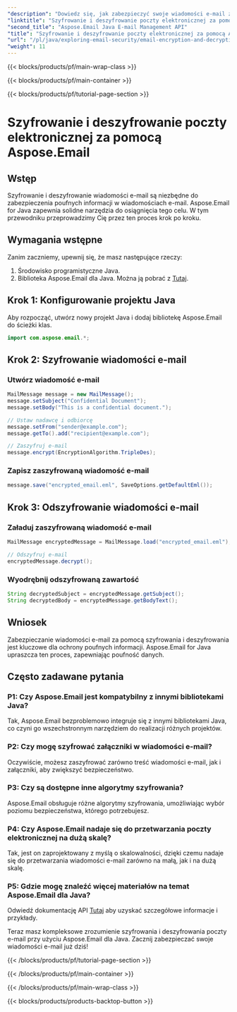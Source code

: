 ```yaml
---
"description": "Dowiedz się, jak zabezpieczyć swoje wiadomości e-mail za pomocą Email Encryption and Decryption przy użyciu Aspose.Email for Java. Zawiera przewodnik krok po kroku, kod źródłowy i FAQ."
"linktitle": "Szyfrowanie i deszyfrowanie poczty elektronicznej za pomocą Aspose.Email"
"second_title": "Aspose.Email Java E-mail Management API"
"title": "Szyfrowanie i deszyfrowanie poczty elektronicznej za pomocą Aspose.Email"
"url": "/pl/java/exploring-email-security/email-encryption-and-decryption/"
"weight": 11
---
```


{{< blocks/products/pf/main-wrap-class >}}

{{< blocks/products/pf/main-container >}}

{{< blocks/products/pf/tutorial-page-section >}}

# Szyfrowanie i deszyfrowanie poczty elektronicznej za pomocą Aspose.Email


## Wstęp

Szyfrowanie i deszyfrowanie wiadomości e-mail są niezbędne do zabezpieczenia poufnych informacji w wiadomościach e-mail. Aspose.Email for Java zapewnia solidne narzędzia do osiągnięcia tego celu. W tym przewodniku przeprowadzimy Cię przez ten proces krok po kroku.

## Wymagania wstępne

Zanim zaczniemy, upewnij się, że masz następujące rzeczy:

1. Środowisko programistyczne Java.
2. Biblioteka Aspose.Email dla Java. Można ją pobrać z [Tutaj](https://releases.aspose.com/email/java/).

## Krok 1: Konfigurowanie projektu Java

Aby rozpocząć, utwórz nowy projekt Java i dodaj bibliotekę Aspose.Email do ścieżki klas.

```java
import com.aspose.email.*;
```

## Krok 2: Szyfrowanie wiadomości e-mail

### Utwórz wiadomość e-mail

```java
MailMessage message = new MailMessage();
message.setSubject("Confidential Document");
message.setBody("This is a confidential document.");

// Ustaw nadawcę i odbiorcę
message.setFrom("sender@example.com");
message.getTo().add("recipient@example.com");

// Zaszyfruj e-mail
message.encrypt(EncryptionAlgorithm.TripleDes);
```

### Zapisz zaszyfrowaną wiadomość e-mail

```java
message.save("encrypted_email.eml", SaveOptions.getDefaultEml());
```

## Krok 3: Odszyfrowanie wiadomości e-mail

### Załaduj zaszyfrowaną wiadomość e-mail

```java
MailMessage encryptedMessage = MailMessage.load("encrypted_email.eml");

// Odszyfruj e-mail
encryptedMessage.decrypt();
```

### Wyodrębnij odszyfrowaną zawartość

```java
String decryptedSubject = encryptedMessage.getSubject();
String decryptedBody = encryptedMessage.getBodyText();
```

## Wniosek

Zabezpieczanie wiadomości e-mail za pomocą szyfrowania i deszyfrowania jest kluczowe dla ochrony poufnych informacji. Aspose.Email for Java upraszcza ten proces, zapewniając poufność danych.

## Często zadawane pytania

### P1: Czy Aspose.Email jest kompatybilny z innymi bibliotekami Java?

Tak, Aspose.Email bezproblemowo integruje się z innymi bibliotekami Java, co czyni go wszechstronnym narzędziem do realizacji różnych projektów.

### P2: Czy mogę szyfrować załączniki w wiadomości e-mail?

Oczywiście, możesz zaszyfrować zarówno treść wiadomości e-mail, jak i załączniki, aby zwiększyć bezpieczeństwo.

### P3: Czy są dostępne inne algorytmy szyfrowania?

Aspose.Email obsługuje różne algorytmy szyfrowania, umożliwiając wybór poziomu bezpieczeństwa, którego potrzebujesz.

### P4: Czy Aspose.Email nadaje się do przetwarzania poczty elektronicznej na dużą skalę?

Tak, jest on zaprojektowany z myślą o skalowalności, dzięki czemu nadaje się do przetwarzania wiadomości e-mail zarówno na małą, jak i na dużą skalę.

### P5: Gdzie mogę znaleźć więcej materiałów na temat Aspose.Email dla Java?

Odwiedź dokumentację API [Tutaj](https://reference.aspose.com/email/java/) aby uzyskać szczegółowe informacje i przykłady.

Teraz masz kompleksowe zrozumienie szyfrowania i deszyfrowania poczty e-mail przy użyciu Aspose.Email dla Java. Zacznij zabezpieczać swoje wiadomości e-mail już dziś!

{{< /blocks/products/pf/tutorial-page-section >}}

{{< /blocks/products/pf/main-container >}}

{{< /blocks/products/pf/main-wrap-class >}}

{{< blocks/products/products-backtop-button >}}